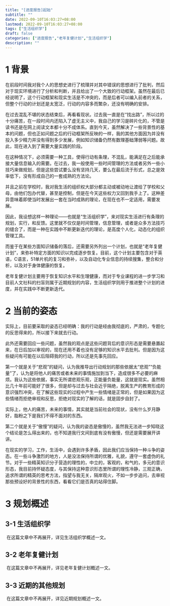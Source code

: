 ```yaml
---
title: "[进度报告]起始"
subtitle: ""
date: 2022-09-10T16:03:27+08:00
lastmod: 2022-09-10T16:03:27+08:00
tags: ["生活组织学"]
draft: false
categories: ["进度报告","老年复健计划","生活组织学"]
description: ""
---
```


# 1 背景

​								在前段时间我对我个人的思想史进行了梳理并对其中错误的思想进行了批判，然后对于现实环境进行了分析和判断，并且给出了一个大致的行动框架。虽然在最后已经说明了，这个行动框架和现实生活是不冲突的，而是后者可以编入前者的关系，但整个行动的计划还是太宽泛，行动的内容多而繁杂，还没有明确的安排。

​								在过去混乱不堪的状态结束后，再看看现状。过去我一直是在“找出路”，所以过的十分痛苦，在一段时间内还陷入了虚无主义中，我自己的学习是碎片化的，不管是读书还是在网上阅读文本都十分不成体系。直到今天，虽然解决了一些背景性的基本的问题，但也正如问题之后的行动框架所反映的一样，我的其他方面因为并没有投入多少精力并没有得到多少发展，例如知识储备仍然有数理基础薄弱等问题。故此，现在进入到了需要大量实践的阶段。

​								在这种情况下，必须需要一种工具，使得行动有条理，不混乱，能满足在之后能承接大量信息输入的需要。在过去，我一般使用一些时间管理的方法或者另外一些小技巧来做规划，但是这些尝试要么没有坚持几天，要么在最后流于形式，总之是效率低下，没有形成自己的一套成熟的方法论。

​								并且之前在学校时，我对我生活的组织权大部分都主动或被动地让渡给了学校和父母，由他们包办代替，甚至是控制，但是在今天这些权力又回到我手上了。这种差异意味着即使当时发展出一套在当时成熟的理论，在现在也不一定适用，需要发展。

​								因此，我设想这样一种理论——也就是“生活组织学”，来对现实生活进行有条理的规划，实行，和反馈。这里就不仅仅是时间管理，信息管理，或者是众多方法技巧的缝合了，而是一种在实践中不断更新迭代的理论，是高度个人化，动态化的组织管理工具。

​								而鉴于在某些方面知识储备的落后，还需要另外列出一个计划，也就是“老年复健计划”，来弥补特定方面的知识以完成逐步恢复。目前，这个计划主要包含对于英语，C语言，51单片机的复习和弥补，以及自动化专业信息的持续搜集，整合和分析，以及对于身体健康的恢复。

​								老年复健计划主要用于恢复知识水平和生理健康，而对于专业课程的进一步学习和目前人文社科的扫盲则属于近期规划的内容，生活组织学则用于推进整个计划的进度，并在实践中不断更新迭代。

# 2 当前的姿态

​								实际上，目前要采取的姿态已经明确：我的行动是经由我彻底的，严肃的，专题化的反思得来的，所以接下来就去行动。

​								此外还需要回应一些问题，虽然我的观点是这些问题背后的意识形态是需要悬置起来，在日后加以审视的，现在还用不着也没有足够的知识水平去批判。但是因为这些疑问有可能在以后阻碍我的行动，所以还是先事先回应。

​								第一个就是关于“悲观”的疑问，认为我推导出行动规划的那些依据太“悲观”“负能量”了，认为是将他人的痛苦或者未来的事情施加到当下，造成很多不必要的麻烦。我认为这些依据，事实无所谓悲观乐观，正能量负能量，这就是现实。虽然相比几十年前可能好了很多，但是却与过去与社会近乎隔绝，脱离生产的教育形成的意识强烈冲突，在了解这些现实的过程中产生一些情绪是正常的，但是如果因为这些情绪而拒绝审视和反思，拒绝对现实的了解的话，就是固步自封了。

​								实际上，他人的痛苦，未来的事情，其实就是当前社会的现状，没有什么岁月静好，脂粉之下是我们不得不面对的东西。

​								第二个就是关于“傲慢”的疑问，认为我的姿态是傲慢的，虽然我无法进一步知晓这个结论是怎么得出来的，也不知道我行文间到底有没有傲慢，但还是需要展开讲讲。

​								在现实的学习，工作，生活中，会遇到许多矛盾，因此我们应当保持一种斗争的姿态。在一些斗争激烈的地方，人是没法保持所谓的优雅，礼貌，遵守一套虚伪的礼节。对于一些精英知识分子营造的理性的，中立的，客观的，和气的，多元的意识形态，我目前持怀疑态度，与其保持这种意识形态里所谓的理性冷静，三观正确，追求所谓的精英的思考方法，指望与我无关，隔岸观火，不如一步步追问，去审视那些预设好的背景性的东西，看看它们是否真的站得住脚。

# 3 规划概述

## 3-1 生活组织学

​		在这篇文章中不再展开，详见生活组织学概述一文。

## 3-2 老年复健计划

​		在这篇文章中不再展开，详见老年复健计划概述一文。

## 3-3 近期的其他规划

​		在这篇文章中不再展开，详见近期规划概述一文。